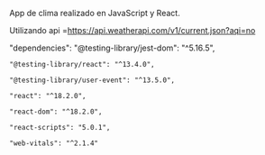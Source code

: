 App de clima realizado en JavaScript y React.

Utilizando api =https://api.weatherapi.com/v1/current.json?aqi=no

 "dependencies": 
    "@testing-library/jest-dom": "^5.16.5",
    
    "@testing-library/react": "^13.4.0",
    
    "@testing-library/user-event": "^13.5.0",
    
    "react": "^18.2.0",
    
    "react-dom": "^18.2.0",
    
    "react-scripts": "5.0.1",
    
    "web-vitals": "^2.1.4"

  
